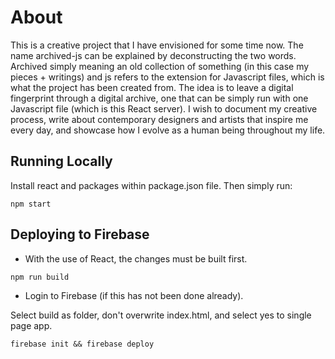 # About

This is a creative project that I have envisioned for some time now. The name archived-js can be explained by deconstructing the two words. Archived simply meaning an old collection of something (in this case my pieces + writings) and js refers to the extension for Javascript files, which is what the project has been created from. The idea is to leave a digital fingerprint through a digital archive, one that can be simply run with one Javascript file (which is this React server). I wish to document my creative process, write about contemporary designers and artists that inspire me every day, and showcase how I evolve as a human being throughout my life.

## Running Locally

Install react and packages within package.json file. Then simply run:

```shell
npm start
```

## Deploying to Firebase

- With the use of React, the changes must be built first.

```shell
npm run build
```

- Login to Firebase (if this has not been done already).

Select build as folder, don't overwrite index.html, and select yes to single page app.

```shell
firebase init && firebase deploy
```
